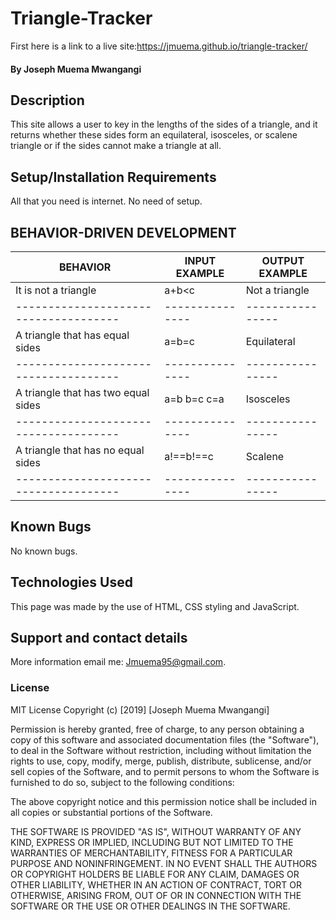 # Triangle-Tracker
First here is a link to a live site:https://jmuema.github.io/triangle-tracker/
#### By **Joseph Muema Mwangangi**
## Description
This site allows a user to key in the lengths of the sides of a triangle, and it returns whether these sides form an equilateral, isosceles, or scalene triangle or if the sides cannot make a triangle at all.
## Setup/Installation Requirements
All that you need is internet. No need of setup.
## BEHAVIOR-DRIVEN DEVELOPMENT
  BEHAVIOR                           | INPUT EXAMPLE | OUTPUT EXAMPLE |
-------------------------------------|---------------|----------------|
  It is not a triangle               | a+b<c         | Not a triangle |
-------------------------------------|---------------|----------------|
  A triangle that has equal sides    | a=b=c         | Equilateral    |
-------------------------------------|---------------|----------------|
  A triangle that has two equal sides| a=b b=c c=a   | Isosceles      |
-------------------------------------|---------------|----------------|
  A triangle that has no equal sides | a!==b!==c     | Scalene        |
-------------------------------------|---------------|----------------|
## Known Bugs
No known bugs.
## Technologies Used
This page was made by the use of HTML, CSS styling and JavaScript.
## Support and contact details
More information email me: Jmuema95@gmail.com.
### License
MIT License
Copyright (c) [2019] [Joseph Muema Mwangangi]

Permission is hereby granted, free of charge, to any person obtaining a copy
of this software and associated documentation files (the "Software"), to deal
in the Software without restriction, including without limitation the rights
to use, copy, modify, merge, publish, distribute, sublicense, and/or sell
copies of the Software, and to permit persons to whom the Software is
furnished to do so, subject to the following conditions:

The above copyright notice and this permission notice shall be included in all
copies or substantial portions of the Software.

THE SOFTWARE IS PROVIDED "AS IS", WITHOUT WARRANTY OF ANY KIND, EXPRESS OR
IMPLIED, INCLUDING BUT NOT LIMITED TO THE WARRANTIES OF MERCHANTABILITY,
FITNESS FOR A PARTICULAR PURPOSE AND NONINFRINGEMENT. IN NO EVENT SHALL THE
AUTHORS OR COPYRIGHT HOLDERS BE LIABLE FOR ANY CLAIM, DAMAGES OR OTHER
LIABILITY, WHETHER IN AN ACTION OF CONTRACT, TORT OR OTHERWISE, ARISING FROM,
OUT OF OR IN CONNECTION WITH THE SOFTWARE OR THE USE OR OTHER DEALINGS IN THE
SOFTWARE.  
